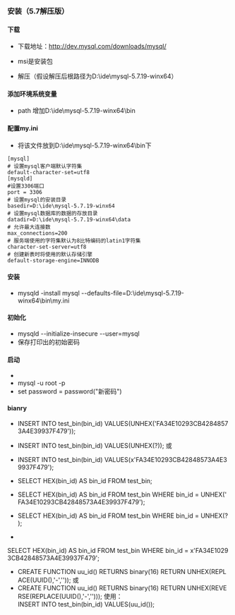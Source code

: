### 安装（5.7解压版）

#### 下载

- 下载地址：<http://dev.mysql.com/downloads/mysql/>  

- msi是安装包

- 解压（假设解压后根路径为D:\ide\mysql-5.7.19-winx64）

#### 添加环境系统变量

- path 增加D:\ide\mysql-5.7.19-winx64\bin

#### 配置my.ini

- 将该文件放到D:\ide\mysql-5.7.19-winx64\bin下

```
[mysql]
# 设置mysql客户端默认字符集
default-character-set=utf8 
[mysqld]
#设置3306端口
port = 3306 
# 设置mysql的安装目录
basedir=D:\ide\mysql-5.7.19-winx64
# 设置mysql数据库的数据的存放目录
datadir=D:\ide\mysql-5.7.19-winx64\data
# 允许最大连接数
max_connections=200
# 服务端使用的字符集默认为8比特编码的latin1字符集
character-set-server=utf8
# 创建新表时将使用的默认存储引擎
default-storage-engine=INNODB
```

#### 安装

- mysqld -install mysql --defaults-file=D:\ide\mysql-5.7.19-winx64\bin\my.ini

#### 初始化

- mysqld --initialize-insecure --user=mysql 
- 保存打印出的初始密码

#### 启动

- 
- mysql -u root -p
- set password = password("新密码")
#### bianry

- INSERT INTO test_bin(bin_id) VALUES(UNHEX('FA34E10293CB42848573A4E39937F479')); 
- INSERT INTO test_bin(bin_id) VALUES(UNHEX(?)); 或 
- INSERT INTO test_bin(bin_id) VALUES(x'FA34E10293CB42848573A4E39937F479'); 

- SELECT HEX(bin_id) AS bin_id FROM test_bin;
- SELECT HEX(bin_id) AS bin_id FROM test_bin WHERE bin_id = UNHEX('FA34E10293CB42848573A4E39937F479'); 
- SELECT HEX(bin_id) AS bin_id FROM test_bin WHERE bin_id = UNHEX(?); 
- 
SELECT HEX(bin_id) AS bin_id FROM test_bin WHERE bin_id = x'FA34E10293CB42848573A4E39937F479';   

- CREATE FUNCTION uu_id() RETURNS binary(16) RETURN UNHEX(REPLACE(UUID(),'-','')); 或
-  CREATE FUNCTION uu_id() RETURNS binary(16) RETURN UNHEX(REVERSE(REPLACE(UUID(),'-',''))); 使用： INSERT INTO test_bin(bin_id) VALUES(uu_id()); 